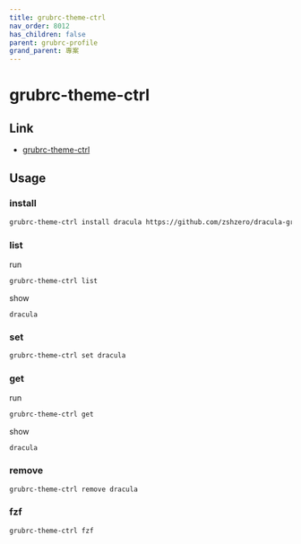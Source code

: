 ```yaml
---
title: grubrc-theme-ctrl
nav_order: 8012
has_children: false
parent: grubrc-profile
grand_parent: 專案
---
```


# grubrc-theme-ctrl


## Link

* [grubrc-theme-ctrl](https://github.com/samwhelp/note-about-grub/tree/gh-pages/_demo/project/grubrc-profile/grubrc-theme-ctrl)


## Usage


### install

``` sh
grubrc-theme-ctrl install dracula https://github.com/zshzero/dracula-grub2.git
```

### list

run

``` sh
grubrc-theme-ctrl list
```

show

```
dracula
```

### set

``` sh
grubrc-theme-ctrl set dracula
```


### get

run

``` sh
grubrc-theme-ctrl get
```

show

```
dracula
```

### remove

``` sh
grubrc-theme-ctrl remove dracula
```


### fzf

``` sh
grubrc-theme-ctrl fzf
```
